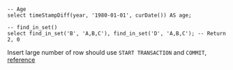 ```mysql
-- Age
select timeStampDiff(year, '1980-01-01', curDate()) AS age;

-- find_in_set()
select find_in_set('B', 'A,B,C'), find_in_set('D', 'A,B,C'); -- Return 2, 0
```

Insert large number of row should use `START TRANSACTION` and `COMMIT`, [reference](https://dev.mysql.com/doc/refman/5.6/en/optimizing-innodb-transaction-management.html)
